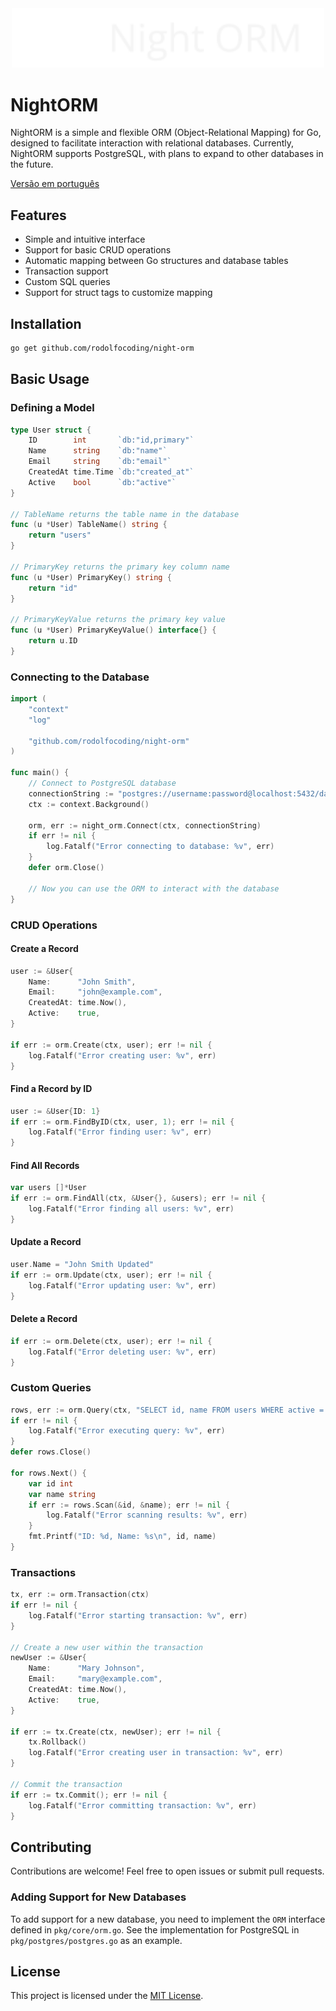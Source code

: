 <div align="center">
  <img src="pkg/assets/Brand.svg" alt="NightORM Logo" width="500">
</div>

# NightORM

NightORM is a simple and flexible ORM (Object-Relational Mapping) for Go, designed to facilitate interaction with relational databases. Currently, NightORM supports PostgreSQL, with plans to expand to other databases in the future.

[Versão em português](README.md)

## Features

- Simple and intuitive interface
- Support for basic CRUD operations
- Automatic mapping between Go structures and database tables
- Transaction support
- Custom SQL queries
- Support for struct tags to customize mapping

## Installation

```bash
go get github.com/rodolfocoding/night-orm
```

## Basic Usage

### Defining a Model

```go
type User struct {
    ID        int       `db:"id,primary"`
    Name      string    `db:"name"`
    Email     string    `db:"email"`
    CreatedAt time.Time `db:"created_at"`
    Active    bool      `db:"active"`
}

// TableName returns the table name in the database
func (u *User) TableName() string {
    return "users"
}

// PrimaryKey returns the primary key column name
func (u *User) PrimaryKey() string {
    return "id"
}

// PrimaryKeyValue returns the primary key value
func (u *User) PrimaryKeyValue() interface{} {
    return u.ID
}
```

### Connecting to the Database

```go
import (
    "context"
    "log"

    "github.com/rodolfocoding/night-orm"
)

func main() {
    // Connect to PostgreSQL database
    connectionString := "postgres://username:password@localhost:5432/database?sslmode=disable"
    ctx := context.Background()

    orm, err := night_orm.Connect(ctx, connectionString)
    if err != nil {
        log.Fatalf("Error connecting to database: %v", err)
    }
    defer orm.Close()

    // Now you can use the ORM to interact with the database
}
```

### CRUD Operations

#### Create a Record

```go
user := &User{
    Name:      "John Smith",
    Email:     "john@example.com",
    CreatedAt: time.Now(),
    Active:    true,
}

if err := orm.Create(ctx, user); err != nil {
    log.Fatalf("Error creating user: %v", err)
}
```

#### Find a Record by ID

```go
user := &User{ID: 1}
if err := orm.FindByID(ctx, user, 1); err != nil {
    log.Fatalf("Error finding user: %v", err)
}
```

#### Find All Records

```go
var users []*User
if err := orm.FindAll(ctx, &User{}, &users); err != nil {
    log.Fatalf("Error finding all users: %v", err)
}
```

#### Update a Record

```go
user.Name = "John Smith Updated"
if err := orm.Update(ctx, user); err != nil {
    log.Fatalf("Error updating user: %v", err)
}
```

#### Delete a Record

```go
if err := orm.Delete(ctx, user); err != nil {
    log.Fatalf("Error deleting user: %v", err)
}
```

### Custom Queries

```go
rows, err := orm.Query(ctx, "SELECT id, name FROM users WHERE active = $1", true)
if err != nil {
    log.Fatalf("Error executing query: %v", err)
}
defer rows.Close()

for rows.Next() {
    var id int
    var name string
    if err := rows.Scan(&id, &name); err != nil {
        log.Fatalf("Error scanning results: %v", err)
    }
    fmt.Printf("ID: %d, Name: %s\n", id, name)
}
```

### Transactions

```go
tx, err := orm.Transaction(ctx)
if err != nil {
    log.Fatalf("Error starting transaction: %v", err)
}

// Create a new user within the transaction
newUser := &User{
    Name:      "Mary Johnson",
    Email:     "mary@example.com",
    CreatedAt: time.Now(),
    Active:    true,
}

if err := tx.Create(ctx, newUser); err != nil {
    tx.Rollback()
    log.Fatalf("Error creating user in transaction: %v", err)
}

// Commit the transaction
if err := tx.Commit(); err != nil {
    log.Fatalf("Error committing transaction: %v", err)
}
```

## Contributing

Contributions are welcome! Feel free to open issues or submit pull requests.

### Adding Support for New Databases

To add support for a new database, you need to implement the `ORM` interface defined in `pkg/core/orm.go`. See the implementation for PostgreSQL in `pkg/postgres/postgres.go` as an example.

## License

This project is licensed under the [MIT License](LICENSE).
